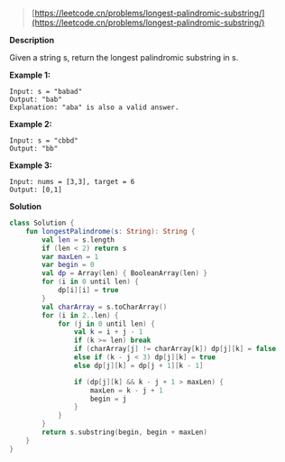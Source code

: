 > [https://leetcode.cn/problems/longest-palindromic-substring/](https://leetcode.cn/problems/longest-palindromic-substring/)

**Description**

Given a string s, return the longest palindromic substring in s.

**Example 1:**
```text
Input: s = "babad"
Output: "bab"
Explanation: "aba" is also a valid answer.
```
**Example 2:**
```text
Input: s = "cbbd"
Output: "bb"
```
**Example 3:**
```text
Input: nums = [3,3], target = 6
Output: [0,1]
```

**Solution**
```kotlin
class Solution {
    fun longestPalindrome(s: String): String {
        val len = s.length
        if (len < 2) return s
        var maxLen = 1
        var begin = 0
        val dp = Array(len) { BooleanArray(len) }
        for (i in 0 until len) {
            dp[i][i] = true
        }
        val charArray = s.toCharArray()
        for (i in 2..len) {
            for (j in 0 until len) {
                val k = i + j - 1
                if (k >= len) break
                if (charArray[j] != charArray[k]) dp[j][k] = false
                else if (k - j < 3) dp[j][k] = true
                else dp[j][k] = dp[j + 1][k - 1]

                if (dp[j][k] && k - j + 1 > maxLen) {
                    maxLen = k - j + 1
                    begin = j
                }
            }
        }
        return s.substring(begin, begin + maxLen)
    }
}
```